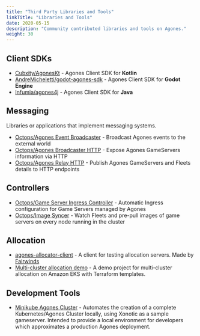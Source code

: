 ```yaml
---
title: "Third Party Libraries and Tools"
linkTitle: "Libraries and Tools"
date: 2020-05-15
description: "Community contributed libraries and tools on Agones."
weight: 30
---
```


## Client SDKs

- [Cubxity/AgonesKt](https://github.com/Cubxity/AgonesKt) - Agones Client SDK for **Kotlin**  
- [AndreMicheletti/godot-agones-sdk](https://github.com/AndreMicheletti/godot-agones-sdk) - Agones Client SDK for **Godot Engine**
- [Infumia/agones4j](https://github.com/infumia/agones4j) - Agones Client SDK for **Java**

## Messaging

Libraries or applications that implement messaging systems.

- [Octops/Agones Event Broadcaster](https://github.com/Octops/agones-event-broadcaster) - Broadcast Agones events to the external world
- [Octops/Agones Broadcaster HTTP](https://github.com/Octops/agones-broadcaster-http) - Expose Agones GameServers information via HTTP
- [Octops/Agones Relay HTTP](https://github.com/Octops/agones-relay-http) - Publish Agones GameServers and Fleets details to HTTP endpoints

## Controllers
- [Octops/Game Server Ingress Controller](https://github.com/Octops/gameserver-ingress-controller) - Automatic Ingress configuration for Game Servers managed by Agones
- [Octops/Image Syncer](https://github.com/Octops/octops-image-syncer) - Watch Fleets and pre-pull images of game servers on every node running in the cluster

## Allocation

- [agones-allocator-client](https://github.com/FairwindsOps/agones-allocator-client) - A client for testing allocation servers.
  Made by [Fairwinds](https://fairwinds.com)
- [Multi-cluster allocation demo](https://github.com/aws-samples/multi-cluster-allocation-demo-for-agones-on-eks) - A demo project for multi-cluster allocation on Amazon EKS with Terraform templates.
  
## Development Tools

- [Minikube Agones Cluster](https://github.com/comerford/minikube-agones-cluster) - Automates the creation of a complete Kubernetes/Agones Cluster locally, using Xonotic as a sample gameserver. Intended to provide a local environment for developers which approximates a production Agones deployment.
